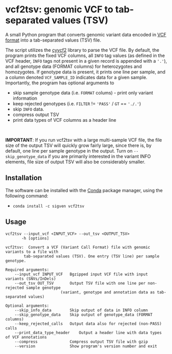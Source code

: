 # vcf2tsv: genomic VCF to tab-separated values (TSV)

A small Python program that converts genomic variant data encoded in [VCF format](https://samtools.github.io/hts-specs/VCFv4.2.pdf) into a tab-separated values (TSV) file.

The script utilizes the [cyvcf2](https://github.com/brentp/cyvcf2) library to parse the VCF file. By default, the program prints the fixed VCF columns, all `INFO` tag values (as defined in the VCF header, `INFO` tags not present in a given record is appended with a `'.'`), and all genotype data (FORMAT columns) for heterozygotes and homozygotes. If genotype data is present, it prints one line per sample, and a column denoted `VCF_SAMPLE_ID` indicates data for a given sample. Importantly, the program has optional arguments to

* skip sample genotype data (i.e. `FORMAT` colums) - print only variant information
* keep rejected genotypes (i.e. `FILTER` != ``'PASS'`` / `GT` == `'./.'`)
* skip `INFO` data.
* compress output TSV
* print data types of VCF columns as a header line

<br>

__IMPORTANT__: If you run vcf2tsv with a large multi-sample VCF file, the file size of the output TSV will quickly grow fairly large, since there is, by default, one line per sample genotype in the output. Turn on `--skip_genotype_data` if you are primarily interested in the variant INFO elements, file size of output TSV will also be considerably smaller.

## Installation

The software can be installed with the [Conda](https://docs.conda.io/en/latest/) package manager, using the following command:

- `conda install -c sigven vcf2tsv`

## Usage


	vcf2tsv --input_vcf <INPUT_VCF> --out_tsv <OUTPUT_TSV>
		   -h [options]

	vcf2tsv:  Convert a VCF (Variant Call Format) file with genomic variants to a file with
			tab-separated values (TSV). One entry (TSV line) per sample genotype.

	Required arguments:
		--input_vcf INPUT_VCF	Bgzipped input VCF file with input variants (SNVs/InDels)
		--out_tsv OUT_TSV     	Output TSV file with one line per non-rejected sample genotype
							(variant, genotype and annotation data as tab-separated values)

	Optional arguments:
		--skip_info_data      	Skip output of data in INFO column
		--skip_genotype_data  	Skip output of genotype_data (FORMAT columns)
		--keep_rejected_calls	Output data also for rejected (non-PASS) calls
		--print_data_type_header	Output a header line with data types of VCF annotations
		--compress            	Compress output TSV file with gzip
		--version             	Show program's version number and exit
